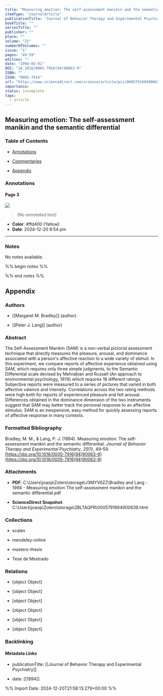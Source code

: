 ```yaml
---
title: "Measuring emotion: The self-assessment manikin and the semantic differential"
itemType: "journalArticle"
publicationTitle: "Journal of Behavior Therapy and Experimental Psychiatry"
bookTitle: ""
seriesTitle: ""
publisher: ""
place: ""
volume: "25"
numberOfVolumes: ""
issue: "1"
pages: "49-59"
edition: ""
date: "1994-03-01"
DOI: "10.1016/0005-7916(94)90063-9"
ISBN: ""
ISSN: "0005-7916"
url: "https://www.sciencedirect.com/science/article/pii/0005791694900639"
importance: 
status: incomplete
tags:
  - article
---
```


## Measuring emotion: The self-assessment manikin and the semantic differential

### Table of Contents

- [Annotations](#annotations)

+ [Commentaries](#commentaries)

- [Appendix](#appendix)

### Annotations




#### Page 3




![](<0 - Supplementary/images/bradleyMeasuringEmotionSelfassessment1994.md/image-3-x41-y312.png>)



> *(No annotated text)*




- **Color**: #ffd400 (Yellow)
- **Date**: 2024-12-20 9:54 pm

---





### Notes


No notes available.


%% begin notes %%

<!-- Write your personal notes here -->

%% end notes %%

## Appendix

### Authors


- [[Margaret M. Bradley]] (author)

- [[Peter J. Lang]] (author)



### Abstract

The Self-Assessment Manikin (SAM) is a non-verbal pictorial assessment technique that directly measures the pleasure, arousal, and dominance associated with a person's affective reaction to a wide variety of stimuli. In this experiment, we compare reports of affective experience obtained using SAM, which requires only three simple judgments, to the Semantic Differential scale devised by Mehrabian and Russell (An approach to environmental psychology, 1974) which requires 18 different ratings. Subjective reports were measured to a series of pictures that varied in both affective valence and intensity. Correlations across the two rating methods were high both for reports of experienced pleasure and felt arousal. Differences obtained in the dominance dimension of the two instruments suggest that SAM may better track the personal response to an affective stimulus. SAM is an inexpensive, easy method for quickly assessing reports of affective response in many contexts.


### Formatted Bibliography

Bradley, M. M., & Lang, P. J. (1994). Measuring emotion: The self-assessment manikin and the semantic differential. _Journal of Behavior Therapy and Experimental Psychiatry_, _25_(1), 49–59. [https://doi.org/10.1016/0005-7916(94)90063-9](https://doi.org/10.1016/0005-7916(94)90063-9)




### Attachments


- **PDF**: C:\Users\joaop\Zotero\storage\J3MYV6ZZ\Bradley and Lang - 1994 - Measuring emotion The self-assessment manikin and the semantic differential.pdf

- **ScienceDirect Snapshot**: C:\Users\joaop\Zotero\storage\2BLTAQPR\0005791694900639.html




### Collections


- scales

- mendeley-online

- masters-thesis

- Tese de Mestrado




### Relations


- [object Object]

- [object Object]

- [object Object]

- [object Object]

- [object Object]

- [object Object]



### Backlinking


#### Metadata Links


- publicationTitle: [[Journal of Behavior Therapy and Experimental Psychiatry]]




- date: [[1994]]





<!-- Any additional notes or comments -->


%% Import Date: 2024-12-20T21:58:13.279+00:00 %%
